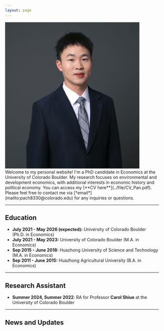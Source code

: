 ```yaml
---
layout: page
---
```


<img src="images/my_profile1.png"  class="floatpic" width="440" height="480"> 
Welcome to my personal website! I'm a PhD candidate in Economics at the University of Colorado Boulder. My research focuses on environmental and development economics, with additional interests in economic history and political economy. You can access my [**CV here**](../file/CV_Pan.pdf). Please feel free to contact me via [*email*](mailto:pach8330@colorado.edu) for any inquiries or questions.

---

## Education
- **July 2021 - May 2026 (expected):** University of Colorado Boulder (Ph.D. in Economics)
- **July 2021 - May 2023:** University of Colorado Boulder (M.A. in Economics)
- **Sep 2015 - June 2018:** Huazhong University of Science and Technology (M.A. in Economics)
- **Sep 2011 - June 2015:** Huazhong Agricultural University (B.A. in Economics)

---

## Research Assistant
- **Summer 2024, Summer 2022**: RA for Professor **Carol Shiue** at the University of Colorado Boulder

---
## News and Updates




